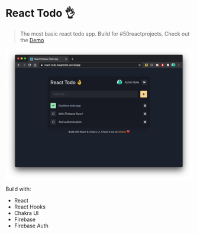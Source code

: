 # React Todo 👌

> The most basic react todo app. Build for #50reactprojects. Check out the [Demo](https://react-todo.hauptrolle.vercel.app/)

![App](./screen.png)

Build with:

- React
- React Hooks
- Chakra UI
- Firebase
- Firebase Auth
